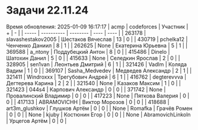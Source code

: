 # Задачи 22.11.24
Время обновления: 2025-01-09 16:17:17
| acmp  | codeforces | Участник | +    | -    |
| ----- | ---------- | -------- | ---- | ---- |
| 263178 | slavashestakov2005 | Шестаков Вячеслав | 13 | 0 |
| 430719 | pchelka12 | Ченченко Даниил | 8 | 1 |
| 262625 | None | Екатерина Юрьевна | 5 | 1 |
| 369588 | a_ntony | Поддубецкий Антон | 8 | 0 |
| 415486 | Dinelo | Шатохин Данил | 5 | 0 |
| 415633 | None | Селедкин Ярослав | 2 | 0 |
| 328905 | sen1van | Леонтьев Дмитрий | 6 | 1 |
| 321426 | Vadlm | Коляда Вадим | 1 | 0 |
| 369107 | Sasha_Medvedev | Медведев Александр | 2 | 1 |
| 321411 | Windroxxx | Трегубович Андрей | 6 | 1 |
| 416762 | degterevvva | Дегтерева Карина | 2 | 2 |
| 321540 | None | Казаков Максим | 1 | 0 |
| 321423 | 044s4 | Карпович Александр | 0 | 0 |
| 371742 | None | Провалинский Владимир | 0 | 0 |
| 417223 | None | Пяткова Валерия | 0 | 0 |
| 417133 | ABRAMOVICHH | Виктор Морозов | 0 | 0 |
| 418688 | art3m_glushkov | Глушков Артём | 0 | 0 |
| None | Romafka | Грачёв Ромен | 0 | 0 |
| None | kjuby | Костюнин Егор | 0 | 0 |
| None | AbramovichLinkoln | Урцегов Артём | 0 | 0 |
